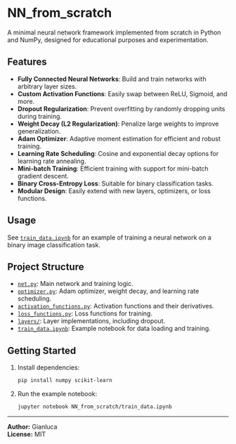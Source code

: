 # NN_from_scratch

A minimal neural network framework implemented from scratch in Python and NumPy, designed for educational purposes and experimentation.

## Features

- **Fully Connected Neural Networks**: Build and train networks with arbitrary layer sizes.
- **Custom Activation Functions**: Easily swap between ReLU, Sigmoid, and more.
- **Dropout Regularization**: Prevent overfitting by randomly dropping units during training.
- **Weight Decay (L2 Regularization)**: Penalize large weights to improve generalization.
- **Adam Optimizer**: Adaptive moment estimation for efficient and robust training.
- **Learning Rate Scheduling**: Cosine and exponential decay options for learning rate annealing.
- **Mini-batch Training**: Efficient training with support for mini-batch gradient descent.
- **Binary Cross-Entropy Loss**: Suitable for binary classification tasks.
- **Modular Design**: Easily extend with new layers, optimizers, or loss functions.

## Usage

See [`train_data.ipynb`](NN_from_scratch/train_data.ipynb) for an example of training a neural network on a binary image classification task.

## Project Structure

- [`net.py`](NN_from_scratch/net.py): Main network and training logic.
- [`optimizer.py`](NN_from_scratch/optimizer.py): Adam optimizer, weight decay, and learning rate scheduling.
- [`activation_functions.py`](NN_from_scratch/activation_functions.py): Activation functions and their derivatives.
- [`loss_functions.py`](NN_from_scratch/loss_functions.py): Loss functions for training.
- [`layers/`](NN_from_scratch/layers/): Layer implementations, including dropout.
- [`train_data.ipynb`](NN_from_scratch/train_data.ipynb): Example notebook for data loading and training.

## Getting Started

1. Install dependencies:
    ```sh
    pip install numpy scikit-learn
    ```
2. Run the example notebook:
    ```sh
    jupyter notebook NN_from_scratch/train_data.ipynb
    ```

---

**Author:** Gianluca  
**License:** MIT